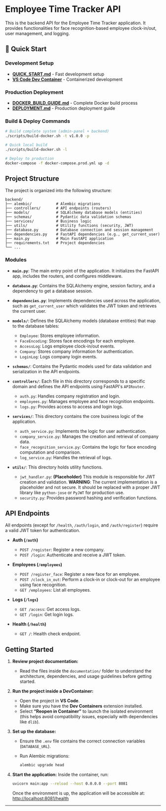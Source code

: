 # Employee Time Tracker API

This is the backend API for the Employee Time Tracker application. It provides functionalities for face recognition-based employee clock-in/out, user management, and logging.

## 🚀 Quick Start

### Development Setup
- **[QUICK_START.md](./QUICK_START.md)** - Fast development setup
- **[VS Code Dev Container](./.devcontainer/)** - Containerized development

### Production Deployment
- **[DOCKER_BUILD_GUIDE.md](./DOCKER_BUILD_GUIDE.md)** - Complete Docker build process
- **[DEPLOYMENT.md](./DEPLOYMENT.md)** - Production deployment guide

### Build & Deploy Commands
```bash
# Build complete system (admin-panel + backend)
./scripts/build-docker.sh -t v1.0.0 -p

# Quick local build
./scripts/build-docker.sh -l

# Deploy to production
docker-compose -f docker-compose.prod.yml up -d
```

## Project Structure

The project is organized into the following structure:

```
backend/
├── alembic/           # Alembic migrations
├── controllers/       # API endpoints (routers)
├── models/            # SQLAlchemy database models (entities)
├── schemas/           # Pydantic data validation schemas
├── services/          # Business logic
├── utils/             # Utility functions (security, JWT)
├── database.py        # Database connection and session management
├── dependencies.py    # FastAPI dependencies (e.g., get_current_user)
├── main.py            # Main FastAPI application
├── requirements.txt   # Project dependencies
└── ...
```

### Modules

*   **`main.py`**: The main entry point of the application. It initializes the FastAPI app, includes the routers, and configures middleware.

*   **`database.py`**: Contains the SQLAlchemy engine, session factory, and a dependency to get a database session.

*   **`dependencies.py`**: Implements dependencies used across the application, such as `get_current_user` which validates the JWT token and retrieves the current user.

*   **`models/`**: Defines the SQLAlchemy models (database entities) that map to the database tables:
    *   `Employee`: Stores employee information.
    *   `FaceEncoding`: Stores face encodings for each employee.
    *   `AccessLog`: Logs employee clock-in/out events.
    *   `Company`: Stores company information for authentication.
    *   `LoginLog`: Logs company login events.

*   **`schemas/`**: Contains the Pydantic models used for data validation and serialization in the API endpoints.

*   **`controllers/`**: Each file in this directory corresponds to a specific domain and defines the API endpoints using FastAPI's `APIRouter`.
    *   `auth.py`: Handles company registration and login.
    *   `employees.py`: Manages employee and face recognition endpoints.
    *   `logs.py`: Provides access to access and login logs.

*   **`services/`**: This directory contains the core business logic of the application.
    *   `auth_service.py`: Implements the logic for user authentication.
    *   `company_service.py`: Manages the creation and retrieval of company data.
    *   `face_recognition_service.py`: Contains the logic for face encoding computation and comparison.
    *   `log_service.py`: Handles the retrieval of logs.

*   **`utils/`**: This directory holds utility functions.
    *   `jwt_handler.py`: **(Placeholder)** This module is responsible for JWT creation and validation. **WARNING**: The current implementation is a placeholder and not secure. It should be replaced with a proper JWT library like `python-jose` or `PyJWT` for production use.
    *   `security.py`: Provides password hashing and verification functions.

## API Endpoints

All endpoints (except for `/health`, `/auth/login`, and `/auth/register`) require a valid JWT token for authentication.

*   **Auth (`/auth`)**
    *   `POST /register`: Register a new company.
    *   `POST /login`: Authenticate and receive a JWT token.

*   **Employees (`/employees`)**
    *   `POST /register_face`: Register a new face for an employee.
    *   `POST /clock_in_out`: Perform a clock-in or clock-out for an employee using face recognition.
    *   `GET /employees`: List all employees.

*   **Logs (`/logs`)**
    *   `GET /access`: Get access logs.
    *   `GET /login`: Get login logs.

*   **Health (`/health`)**
    *   `GET /`: Health check endpoint.



## Getting Started
1. **Review project documentation:**

    * Read the files inside the `documentation/` folder to understand the architecture, dependencies, and usage guidelines before getting started.

2. **Run the project inside a DevContainer:**

    * Open the project in **VS Code**.
    * Make sure you have the **Dev Containers** extension installed.
    * Select **“Reopen in Container”** to launch the isolated environment (this helps avoid compatibility issues, especially with dependencies like `dlib`).

3. **Set up the database:**

    * Ensure the `.env` file contains the correct connection variables (`DATABASE_URL`).
    * Run Alembic migrations:

      ```bash
      alembic upgrade head
      ```

4. **Start the application:**
    Inside the container, run:

    ```bash
    uvicorn main:app --reload --host 0.0.0.0 --port 8081
    ```

    Once the environment is up, the application will be accessible at:
    [http://localhost:8081/health](http://localhost:8081/health)

---